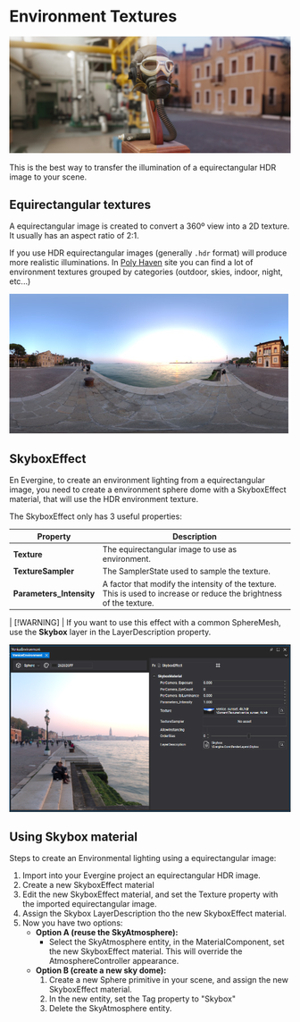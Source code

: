 # Environment Textures

![Environment Textures](images/environment_material.jpg)

This is the best way to transfer the illumination of a equirectangular HDR image to your scene.

## Equirectangular textures

A equirectangular image is created to convert a 360º view into a 2D texture. It usually has an aspect ratio of 2:1. 

If you use HDR equirectangular images (generally `.hdr` format) will produce more realistic illuminations. In [Poly Haven](https://polyhaven.com/hdris) site you can find a lot of environment textures grouped by categories (outdoor, skies, indoor, night, etc...)

![Equirectangular](images/venice_hdr.jpg)


## SkyboxEffect

En Evergine, to create an environment lighting from a equirectangular image, you need to create a environment sphere dome with a SkyboxEffect material, that will use the HDR environment texture.

The SkyboxEffect only has 3 useful properties:

| Property | Description |
| --- | --- |
| **Texture** | The equirectangular image to use as environment. |
| **TextureSampler** | The SamplerState used to sample the texture. |
| **Parameters_Intensity** | A factor that modify the intensity of the texture. This is used to increase or reduce the brightness of the texture. |

| [!WARNING]
| If you want to use this effect with a common SphereMesh, use the **Skybox** layer in the LayerDescription property.

![SkyboxEffect](images/skybox_effect.png)


## Using Skybox material

Steps to create an Environmental lighting using a equirectangular image:

1. Import into your Evergine project an equirectangular HDR image.
2. Create a new SkyboxEffect material
3. Edit the new SkyboxEffect material, and set the Texture property with the imported equirectangular image.
4. Assign the Skybox LayerDescription tho the new SkyboxEffect material.
5. Now you have two options:
    - **Option A (reuse the SkyAtmosphere):** 
      - Select the SkyAtmosphere entity, in the MaterialComponent, set the new SkyboxEffect material. This will override the AtmosphereController appearance.
    - **Option B (create a new sky dome):**
      1. Create a new Sphere primitive in your scene, and assign the new SkyboxEffect material. 
      2. In the new entity, set the Tag property to "Skybox"
      3. Delete the SkyAtmosphere entity.